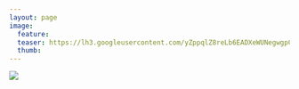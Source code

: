 ```yaml
---
layout: page
image:
  feature:
  teaser: https://lh3.googleusercontent.com/yZppqlZ8reLb6EADXeWUNegwgpCKPmCq3BI83ESKUuI=w245
  thumb:
---
```


[![](https://lh3.googleusercontent.com/IWttbTNffH6nX-_7e-zwu1pfPdiQYD20ZCQrGHHlwjE=w800)](https://lh3.googleusercontent.com/IWttbTNffH6nX-_7e-zwu1pfPdiQYD20ZCQrGHHlwjE=s0)
